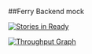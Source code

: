 ##Ferry Backend mock

[![Stories in Ready](https://badge.waffle.io/groenborg/CharonBack.svg?label=ready&title=Ready)](http://waffle.io/groenborg/CharonBack)


[![Throughput Graph](https://graphs.waffle.io/groenborg/CharonBack/throughput.svg)](https://waffle.io/groenborg/CharonBack/metrics/throughput)